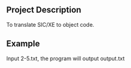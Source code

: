 ## Project Description
To translate SIC/XE to object code.

## Example
Input 2-5.txt, the program will output output.txt

